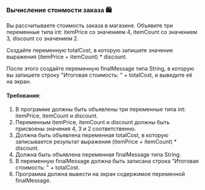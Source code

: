 
### Вычисление стоимости заказа 🛍️

Вы рассчитываете стоимость заказа в магазине. Объявите три переменные типа int: itemPrice со значением 4, itemCount со значением 3, discount со значением 2.

Создайте переменную totalCost, в которую запишите значение выражения (itemPrice + itemCount) * discount.

После этого создайте переменную finalMessage типа String, в которую вы запишете строку "Итоговая стоимость: " + totalCost, и выведите её на экран.

#### Требования:
1. В программе должны быть объявлены три переменные типа int: itemPrice, itemCount и discount. 
2. Переменным itemPrice, itemCount и discount должны быть присвоены значения 4, 3 и 2 соответственно. 
3. Должна быть объявлена переменная totalCost, в которую записывается результат выражения (itemPrice + itemCount) * discount. 
4. Должна быть объявлена переменная finalMessage типа String. 
5. В переменную finalMessage должна быть записана строка "Итоговая стоимость: " + totalCost. 
6. Программа должна вывести на экран содержимое переменной finalMessage.